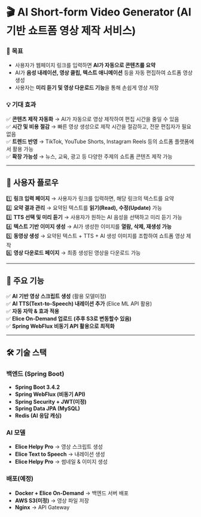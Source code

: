 # 🎬 AI Short-form Video Generator (AI 기반 쇼트폼 영상 제작 서비스)

### 🎯 **목표**
- 사용자가 웹페이지 링크를 입력하면 **AI가 자동으로 콘텐츠를 요약**  
- AI가 **음성 내레이션, 영상 클립, 텍스트 애니메이션** 등을 자동 편집하여 쇼트폼 영상 생성  
- 사용자는 **미리 듣기 및 영상 다운로드 기능**을 통해 손쉽게 영상 저장  

### **💡 기대 효과**
✅ **콘텐츠 제작 자동화** → AI가 자동으로 영상 제작하여 편집 시간을 줄일 수 있음  
✅ **시간 및 비용 절감** → 빠른 영상 생성으로 제작 시간을 절감하고, 전문 편집자가 필요 없음  
✅ **트렌드 반영** → TikTok, YouTube Shorts, Instagram Reels 등의 쇼트폼 플랫폼에서 활용 가능  
✅ **확장 가능성** → 뉴스, 교육, 광고 등 다양한 주제의 쇼트폼 콘텐츠 제작 가능  

---

## **📌 사용자 플로우**
1️⃣ **링크 입력 페이지** → 사용자가 링크를 입력하면, 해당 링크의 텍스트를 요약  
2️⃣ **요약 결과 관리** → 요약된 텍스트를 **읽기(Read), 수정(Update)** 가능  
3️⃣ **TTS 선택 및 미리 듣기** → 사용자가 원하는 AI 음성을 선택하고 미리 듣기 가능  
4️⃣ **텍스트 기반 이미지 생성** → AI가 생성한 이미지를 **열람, 삭제, 재생성 가능**  
5️⃣ **동영상 생성** → 요약된 텍스트 + TTS + AI 생성 이미지를 조합하여 쇼트폼 영상 제작  
6️⃣ **영상 다운로드 페이지** → 최종 생성된 영상을 다운로드 가능  

---

## 🚀 주요 기능
✅ **AI 기반 영상 스크립트 생성** (활용 모델미정)  
✅ **AI TTS(Text-to-Speech) 내레이션 추가** (Elice ML API 활용)  
✅ **자동 자막 & 효과 적용**  
✅ **Elice On-Demand 업로드 (추후 S3로 변동할수 있음)**  
✅ **Spring WebFlux 비동기 API 활용으로 최적화**  

---

## 🛠 기술 스택

### **백엔드 (Spring Boot)**
- **Spring Boot 3.4.2**
- **Spring WebFlux (비동기 API)**
- **Spring Security + JWT(미정)**
- **Spring Data JPA (MySQL)**
- **Redis (AI 응답 캐싱)**

### **AI 모델**
- **Elice Helpy Pro** → 영상 스크립트 생성  
- **Elice Text to Speech** → 내레이션 생성  
- **Elice Helpy Pro** → 썸네일 & 이미지 생성  

### **배포(예정)**
- **Docker + Elice On-Demand** → 백엔드 서버 배포  
- **AWS S3(미정)** → 영상 파일 저장  
- **Nginx** → API Gateway
